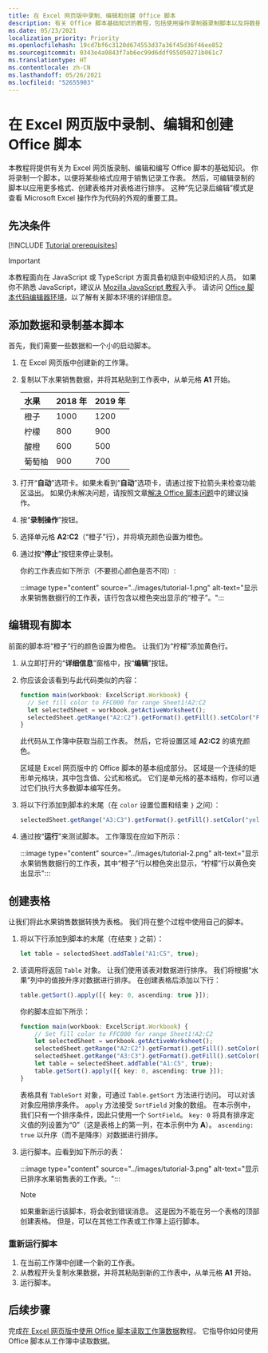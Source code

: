 ```yaml
---
title: 在 Excel 网页版中录制、编辑和创建 Office 脚本
description: 有关 Office 脚本基础知识的教程，包括使用操作录制器录制脚本以及将数据写入工作簿。
ms.date: 05/23/2021
localization_priority: Priority
ms.openlocfilehash: 19cd7bf6c3120d674553d37a36f45d36f46ee852
ms.sourcegitcommit: 0343e4a9843f7ab6ec99d6ddf955050271b061c7
ms.translationtype: HT
ms.contentlocale: zh-CN
ms.lasthandoff: 05/26/2021
ms.locfileid: "52655903"
---
```

# <a name="record-edit-and-create-office-scripts-in-excel-on-the-web"></a>在 Excel 网页版中录制、编辑和创建 Office 脚本

本教程将提供有关为 Excel 网页版录制、编辑和编写 Office 脚本的基础知识。 你将录制一个脚本，以便将某些格式应用于销售记录工作表。 然后，可编辑录制的脚本以应用更多格式、创建表格并对表格进行排序。 这种“先记录后编辑”模式是查看 Microsoft Excel 操作作为代码的外观的重要工具。

## <a name="prerequisites"></a>先决条件

[!INCLUDE [Tutorial prerequisites](../includes/tutorial-prerequisites.md)]

> [!IMPORTANT]
> 本教程面向在 JavaScript 或 TypeScript 方面具备初级到中级知识的人员。 如果你不熟悉 JavaScript，建议从 [Mozilla JavaScript 教程](https://developer.mozilla.org/docs/Web/JavaScript/Guide/Introduction)入手。 请访问 [Office 脚本代码编辑器环境](../overview/code-editor-environment.md)，以了解有关脚本环境的详细信息。

## <a name="add-data-and-record-a-basic-script"></a>添加数据和录制基本脚本

首先，我们需要一些数据和一个小的启动脚本。

1. 在 Excel 网页版中创建新的工作簿。
2. 复制以下水果销售数据，并将其粘贴到工作表中，从单元格 **A1** 开始。

    |水果 |2018 年 |2019 年 |
    |:---|:---|:---|
    |橙子 |1000 |1200 |
    |柠檬 |800 |900 |
    |酸橙 |600 |500 |
    |葡萄柚 |900 |700 |

3. 打开“**自动**”选项卡。如果未看到“**自动**”选项卡，请通过按下拉箭头来检查功能区溢出。 如果仍未解决问题，请按照文章[解决 Office 脚本问题](../testing/troubleshooting.md#automate-tab-not-appearing-or-office-scripts-unavailable)中的建议操作。
4. 按“**录制操作**”按钮。
5. 选择单元格 **A2:C2**（“橙子”行），并将填充颜色设置为橙色。
6. 通过按“**停止**”按钮来停止录制。

    你的工作表应如下所示（不要担心颜色是否不同）:

    :::image type="content" source="../images/tutorial-1.png" alt-text="显示水果销售数据行的工作表，该行包含以橙色突出显示的“橙子”。":::

## <a name="edit-an-existing-script"></a>编辑现有脚本

前面的脚本将“橙子”行的颜色设置为橙色。 让我们为“柠檬”添加黄色行。

1. 从立即打开的“**详细信息**”窗格中，按“**编辑**”按钮。
2. 你应该会该看到与此代码类似的内容：

    ```TypeScript
    function main(workbook: ExcelScript.Workbook) {
      // Set fill color to FFC000 for range Sheet1!A2:C2
      let selectedSheet = workbook.getActiveWorksheet();
      selectedSheet.getRange("A2:C2").getFormat().getFill().setColor("FFC000");
    }
    ```

    此代码从工作簿中获取当前工作表。 然后，它将设置区域 **A2:C2** 的填充颜色。

    区域是 Excel 网页版中的 Office 脚本的基本组成部分。 区域是一个连续的矩形单元格块，其中包含值、公式和格式。 它们是单元格的基本结构，你可以通过它们执行大多数脚本编写任务。

3. 将以下行添加到脚本的末尾（在 `color` 设置位置和结束 `}` 之间）：

    ```TypeScript
    selectedSheet.getRange("A3:C3").getFormat().getFill().setColor("yellow");
    ```

4. 通过按“**运行**”来测试脚本。 工作簿现在应如下所示：

    :::image type="content" source="../images/tutorial-2.png" alt-text="显示水果销售数据行的工作表，其中“橙子”行以橙色突出显示，“柠檬”行以黄色突出显示":::

## <a name="create-a-table"></a>创建表格

让我们将此水果销售数据转换为表格。 我们将在整个过程中使用自己的脚本。

1. 将以下行添加到脚本的末尾（在结束 `}` 之前）：

    ```TypeScript
    let table = selectedSheet.addTable("A1:C5", true);
    ```

2. 该调用将返回 `Table` 对象。 让我们使用该表对数据进行排序。 我们将根据“水果”列中的值按升序对数据进行排序。 在创建表格后添加以下行：

    ```TypeScript
    table.getSort().apply([{ key: 0, ascending: true }]);
    ```

    你的脚本应如下所示：

    ```TypeScript
    function main(workbook: ExcelScript.Workbook) {
        // Set fill color to FFC000 for range Sheet1!A2:C2
        let selectedSheet = workbook.getActiveWorksheet();
        selectedSheet.getRange("A2:C2").getFormat().getFill().setColor("FFC000");
        selectedSheet.getRange("A3:C3").getFormat().getFill().setColor("yellow");
        let table = selectedSheet.addTable("A1:C5", true);
        table.getSort().apply([{ key: 0, ascending: true }]);
    }
    ```

    表格具有 `TableSort` 对象，可通过 `Table.getSort` 方法进行访问。 可以对该对象应用排序条件。 `apply` 方法接受 `SortField` 对象的数组。 在本示例中，我们只有一个排序条件，因此只使用一个 `SortField`。 `key: 0` 将具有排序定义值的列设置为“0”（这是表格上的第一列，在本示例中为 **A**）。 `ascending: true` 以升序（而不是降序）对数据进行排序。

3. 运行脚本。应看到如下所示的表：

    :::image type="content" source="../images/tutorial-3.png" alt-text="显示已排序水果销售表的工作表。":::

    > [!NOTE]
    > 如果重新运行该脚本，将会收到错误消息。 这是因为不能在另一个表格的顶部创建表格。 但是，可以在其他工作表或工作簿上运行脚本。

### <a name="re-run-the-script"></a>重新运行脚本

1. 在当前工作簿中创建一个新的工作表。
2. 从教程开头复制水果数据，并将其粘贴到新的工作表中，从单元格 **A1** 开始。
3. 运行脚本。

## <a name="next-steps"></a>后续步骤

完成[在 Excel 网页版中使用 Office 脚本读取工作簿数据](excel-read-tutorial.md)教程。 它指导你如何使用 Office 脚本从工作簿中读取数据。

